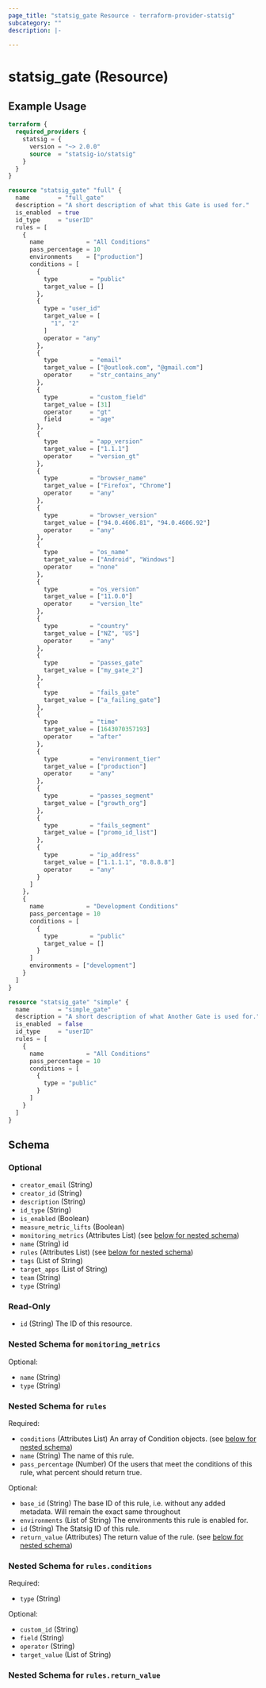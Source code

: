 ```yaml
---
page_title: "statsig_gate Resource - terraform-provider-statsig"
subcategory: ""
description: |-
  
---
```


# statsig_gate (Resource)



## Example Usage

```terraform
terraform {
  required_providers {
    statsig = {
      version = "~> 2.0.0"
      source  = "statsig-io/statsig"
    }
  }
}

resource "statsig_gate" "full" {
  name        = "full_gate"
  description = "A short description of what this Gate is used for."
  is_enabled  = true
  id_type     = "userID"
  rules = [
    {
      name            = "All Conditions"
      pass_percentage = 10
      environments    = ["production"]
      conditions = [
        {
          type         = "public"
          target_value = []
        },
        {
          type = "user_id"
          target_value = [
            "1", "2"
          ]
          operator = "any"
        },
        {
          type         = "email"
          target_value = ["@outlook.com", "@gmail.com"]
          operator     = "str_contains_any"
        },
        {
          type         = "custom_field"
          target_value = [31]
          operator     = "gt"
          field        = "age"
        },
        {
          type         = "app_version"
          target_value = ["1.1.1"]
          operator     = "version_gt"
        },
        {
          type         = "browser_name"
          target_value = ["Firefox", "Chrome"]
          operator     = "any"
        },
        {
          type         = "browser_version"
          target_value = ["94.0.4606.81", "94.0.4606.92"]
          operator     = "any"
        },
        {
          type         = "os_name"
          target_value = ["Android", "Windows"]
          operator     = "none"
        },
        {
          type         = "os_version"
          target_value = ["11.0.0"]
          operator     = "version_lte"
        },
        {
          type         = "country"
          target_value = ["NZ", "US"]
          operator     = "any"
        },
        {
          type         = "passes_gate"
          target_value = ["my_gate_2"]
        },
        {
          type         = "fails_gate"
          target_value = ["a_failing_gate"]
        },
        {
          type         = "time"
          target_value = [1643070357193]
          operator     = "after"
        },
        {
          type         = "environment_tier"
          target_value = ["production"]
          operator     = "any"
        },
        {
          type         = "passes_segment"
          target_value = ["growth_org"]
        },
        {
          type         = "fails_segment"
          target_value = ["promo_id_list"]
        },
        {
          type         = "ip_address"
          target_value = ["1.1.1.1", "8.8.8.8"]
          operator     = "any"
        }
      ]
    },
    {
      name            = "Development Conditions"
      pass_percentage = 10
      conditions = [
        {
          type         = "public"
          target_value = []
        }
      ]
      environments = ["development"]
    }
  ]
}

resource "statsig_gate" "simple" {
  name        = "simple_gate"
  description = "A short description of what Another Gate is used for."
  is_enabled  = false
  id_type     = "userID"
  rules = [
    {
      name            = "All Conditions"
      pass_percentage = 10
      conditions = [
        {
          type = "public"
        }
      ]
    }
  ]
}
```

<!-- schema generated by tfplugindocs -->
## Schema

### Optional

- `creator_email` (String)
- `creator_id` (String)
- `description` (String)
- `id_type` (String)
- `is_enabled` (Boolean)
- `measure_metric_lifts` (Boolean)
- `monitoring_metrics` (Attributes List) (see [below for nested schema](#nestedatt--monitoring_metrics))
- `name` (String) id
- `rules` (Attributes List) (see [below for nested schema](#nestedatt--rules))
- `tags` (List of String)
- `target_apps` (List of String)
- `team` (String)
- `type` (String)

### Read-Only

- `id` (String) The ID of this resource.

<a id="nestedatt--monitoring_metrics"></a>
### Nested Schema for `monitoring_metrics`

Optional:

- `name` (String)
- `type` (String)


<a id="nestedatt--rules"></a>
### Nested Schema for `rules`

Required:

- `conditions` (Attributes List) An array of Condition objects. (see [below for nested schema](#nestedatt--rules--conditions))
- `name` (String) The name of this rule.
- `pass_percentage` (Number) Of the users that meet the conditions of this rule, what percent should return true.

Optional:

- `base_id` (String) The base ID of this rule, i.e. without any added metadata. Will remain the exact same throughout
- `environments` (List of String) The environments this rule is enabled for.
- `id` (String) The Statsig ID of this rule.
- `return_value` (Attributes) The return value of the rule. (see [below for nested schema](#nestedatt--rules--return_value))

<a id="nestedatt--rules--conditions"></a>
### Nested Schema for `rules.conditions`

Required:

- `type` (String)

Optional:

- `custom_id` (String)
- `field` (String)
- `operator` (String)
- `target_value` (List of String)


<a id="nestedatt--rules--return_value"></a>
### Nested Schema for `rules.return_value`
